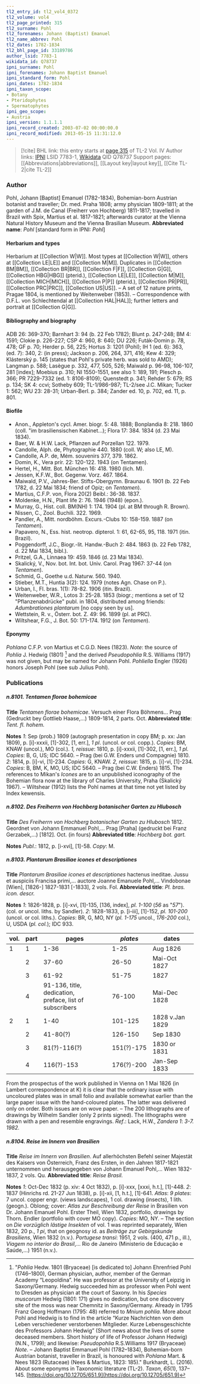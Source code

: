 ```yaml
---
tl2_entry_id: tl2_vol4_0372
tl2_volume: vol4
tl2_page_printed: 315
tl2_surname: Pohl
tl2_forenames: Johann (Baptist) Emanuel
tl2_name_abbrev: Pohl
tl2_dates: 1782-1834
tl2_bhl_page_id: 33189786
author_lsid: 7783-1
wikidata_id: Q78737
ipni_surname: Pohl
ipni_forenames: Johann Baptist Emanuel
ipni_standard_form: Pohl
ipni_dates: 1782-1834
ipni_taxon_scope: 
- Botany
- Pteridophytes
- Spermatophytes
ipni_geo_scope: 
- Austria
ipni_version: 1.1.1.1
ipni_record_created: 2003-07-02 00:00:00.0
ipni_record_modified: 2013-05-15 11:31:12.0
---
```


> [!cite] BHL link: this entry starts at [page 315](https://www.biodiversitylibrary.org/page/33189786) of TL-2 Vol. IV
> Author links: [IPNI](https://www.ipni.org/a/7783-1) LSID 7783-1, [Wikidata](https://www.wikidata.org/wiki/Q78737) QID Q78737
> Support pages: [[Abbreviations|abbreviations]], [[Layout key|layout key]], [[Cite TL-2|cite TL-2]]

### Author

Pohl, Johann \[Baptist\] Emanuel (1782-1834), Bohemian-born Austrian botanist and traveller; Dr. med. Praha 1808; army physician 1809-1811; at the garden of J.M. de Canal (Freiherr von Hochberg) 1811-1817; travelled in Brazil with Spix, Martius et al. 1817-1821; afterwards curator at the Vienna Natural History Museum and the Vienna Brasilian Museum. 
**Abbreviated name**: *Pohl* \[standard form in IPNI: *Pohl*\]

#### Herbarium and types

Herbarium at [[Collection W|W]]. Most types at [[Collection W|W]], others at [[Collection LE|LE]] and [[Collection M|M]]. Duplicates in [[Collection BM|BM]], [[Collection BR|BR]], [[Collection F|F]], [[Collection G|G]], [[Collection HBG|HBG]] (pterid.), [[Collection LE|LE]], [[Collection M|M]], [[Collection MICH|MICH]], [[Collection P|P]] (pterid.), [[Collection PR|PR]], [[Collection PRC|PRC]], [[Collection US|US]]. – A set of 12 nature prints, Pragae 1804, is mentioned by Weitenweber (1853). – Correspondence with D.F.L. von Schlechtendal at [[Collection HAL|HAL]]; further letters and portrait at [[Collection G|G]].

#### Bibliography and biography

ADB 26: 369-370; Barnhart 3: 94 (b. 22 Feb 1782); Blunt p. 247-248; BM 4: 1591; Clokie p. 226-227; CSP 4: 960, 8: 640; DU 226; Futák-Domin p. 78, 478; GF p. 70; Herder p. 56, 225; Hortus 3: 1201 (Pohl); IH 1 (ed. 6): 363, (ed. 7): 340, 2: (in press); Jackson p. 206, 264, 371, 416; Kew 4: 329; Klásterský p. 145 (states that Pohl's private herb. was sold to AMD); Langman p. 588; Lasègue p. 332, 477, 505, 526; Maiwald p. 96-98, 106-107, 281 \[index\]; Moebius p. 310; NI 1550-1551, see also 1: 189, 191; Plesch p. 366; PR 7229-7332 (ed. 1: 8106-8109); Quenstedt p. 341; Rehder 5: 679; RS p. 134; SK 4: ccvi; Sotheby 609; TL-1/986-987; TL-2/see J.C. Mikan; Tucker 1: 562; WU 23: 28-31; Urban-Berl. p. 384; Zander ed. 10, p. 702, ed. 11, p. 801.

#### Biofile

- Anon., Appleton's cycl. Amer. biogr. 5: 48. 1888; Bonplandia 8: 218. 1860 (coll. "im brasiliensischen Kabinet...); Flora 17: 384. 1834 (d. 23 Mai 1834).
- Baer, W. & H.W. Lack, Pflanzen auf Porzellan 122. 1979.
- Candolle, Alph. de, Phytographie 440. 1880 (coll. W; also LE, M).
- Candolle, A.P. de, Mém. souvenirs 377, 379. 1862.
- Domin, K., Vera prír. 22: 120-122. 1943 (on Tentamen).
- Hertel, H., Mitt. Bot. München 16: 418. 1980 (lich. M).
- Jessen, K.F.W., Bot. Gegenw. Vorz. 467. 1864.
- Maiwald, P.V., Jahres-Ber. Stifts-Obergymn. Braunau 6. 1901 (b. 22 Feb 1782, d. 22 Mai 1834; friend of Opiz; on *Tentamen*).
- Martius, C.F.P. von, Flora 20(2) Beibl.: 36-38. 1837.
- Moldenke, H.N., Plant life 2: 76. 1946 (1948) (epon.).
- Murray, G., Hist. coll. BM(NH) 1: 174. 1904 (pl. at BM through R. Brown).
- Nissen, C., Zool. Buchili. 322. 1969.
- Pandler, A., Mitt. nordböhm. Excurs.-Clubs 10: 158-159. 1887 (on *Tentamen*).
- Papavero, N., Ess. hist. neotrop. dipterol. 1: 61, 62-65, 95, 118. 1971 (itin. Brazil).
- Poggendorff, J.C., Biogr.-lit. Handw.-Buch 2: 484. 1863 (b. 22 Feb 1782, d. 22 Mai 1834, bibl.).
- Pritzel, G.A., Linnaea 19: 459. 1846 (d. 23 Mai 1834).
- Skalický, V., Nov. bot. Int. bot. Univ. Carol. Prag 1967: 37-44 (on *Tentamen*).
- Schmid, G., Goethe u.d. Naturw. 560. 1940.
- Stieber, M.T., Huntia 3(2): 124. 1979 (notes Agn. Chase on P.).
- Urban, I., Fl. bras. 1(1): 78-82. 1906 (itin. Brazil).
- Weitenweber, W.R., Lotos 3: 25-28. 1853 (biogr.; mentions a set of 12 "Pflanzenabdrücke" publ. in 1804, distributed among friends: *Adumbrationes plantarum* \[no copy seen by us\].
- Wettstein, R. v., Österr. bot. Z. 49: 96. 1899 (pl. at PRC).
- Wiltshear, F.G., J. Bot. 50: 171-174. 1912 (on *Tentamen*).

#### Eponymy

*Pohlana* C.F.P. von Martius et C.G.D. Nees (1823). *Note*: the source of *Pohlia* J. Hedwig (1801) [^1] and the derived *Pseudopohlia* R.S. Williams (1917) was not given, but may be named for Johann Pohl. *Pohliella* Engler (1926) honors Joseph Pohl (see sub Julius Pohl).

### Publications

##### n.8101. Tentamen florae bohemicae

**Title**
*Tentamen florae bohemicae*. Versuch einer Flora Böhmens... Prag (Gedruckt bey Gottlieb Haase,...) 1809-1814, 2 parts. Oct.
**Abbreviated title**: *Tent. fl. hohem.*

**Notes**
*1*: Sep (prob.) 1809 (autograph presentation in copy BM; p. xx: Jan 1809), p. \[i\]-xxxii, \[1\]-302, \[1, err.\], *1 pl*. (uncol. or col. copp.). *Copies*: BM, KNAW (uncol.), MO (col.).
*1, reissue*: 1810, p. \[i\]-xxxii, \[1\]-302, \[1, err.\], *1 pl. Copies*: B, G, US; IDC 5640. – Prag (bei G.W. Enders und Compagnie) 1810.
*2*: 1814, p. \[i\]-vi, \[1\]-234. *Copies*: G, KNAW.
*2, reissue*: 1815, p. \[i\]-vi, \[1\]-234. *Copies*: B, BM, K, MO, US; IDC 5640. – Prag (bei C.W. Enders) 1815.
The references to Mikan's *Icones* are to an unpublished iconography of the Bohemian flora now at the library of Charles University, Praha (Skalický 1967). – Wiltshear (1912) lists the Pohl names at that time not yet listed by Index kewensis.

##### n.8102. Des Freiherrn von Hochberg botanischer Garten zu Hlubosch

**Title**
*Des Freiherrn von Hochberg botanischer Garten zu Hlubosch* 1812. Geordnet von Johann Emmanuel Pohl,... Prag \[Praha\] (gedruckt bei Franz Gerzabek,...) \[1812\]. Oct. (in fours)
**Abbreviated title**: *Hochberg bot. gart.*

**Notes**
*Publ*.: 1812, p. \[i-xvi\], \[1\]-58. *Copy*: M.

##### n.8103. Plantarum Brasiliae icones et descriptiones

**Title**
*Plantarum Brasiliae icones et descriptiones* hactenus ineditae. Jussu et auspiciis Francisa primi,... auctore Joanne Emanuele Pohl,... Vindobonae \[Wien\], \[1826-\] 1827-1831 \[-1833\], 2 vols. Fol.
**Abbreviated title**: *Pl. bras. icon. descr.*

**Notes**
*1*: 1826-1828, p. \[i\]-xvi, \[1\]-135, \[136, index\], *pl. 1-100* (*56* as "*57*"). (col. or uncol. liths. by Sandler).
*2*: 1828-1833, p. \[i-iii\], \[1\]-152, *pl. 101-200* (uncol. or col. liths.).
*Copies*: BR, G, MO, NY (*pl. 1-175* uncol., *176-200* col.), U, USDA (*pl. col.*); IDC 933.

|vol.	|part	|pages	|*plates*	|dates|
|---	|---	|---	|---	|---	|
|1	|1	|1-36	|1-25	|Aug 1826|
|	|2	|37-60	|26-50	|Mai-Oct 1827|
|	|3	|61-92	|51-75	|1827|
|	|4	|91-136, title, dedication,<br/>preface, list of subscribers	|76-100	|Mai-Dec 1828|
|2	|1	|1-40	|101-125	|1828 v.Jan 1829|
|	|2	|41-80(?)	|126-150	|Sep 1830|
|	|3	|81(?)-116(?)	|151(?)-175	|1830 or 1831|
|	|4	|116(?)-153	|176(?)-200	|Jan-Sep 1833|

From the prospectus of the work published in Vienna on 1 Mai 1826 (in Lambert correspondence at K) it is clear that the ordinary issue with uncoloured plates was in small folio and available somewhat earlier than the large paper issue with the hand-coloured plates. The latter was delivered only on order. Both issues are on wove paper. – The 200 lithographs are of drawings by Wilhelm Sandler (only 2 prints signed). The lithographs were drawn with a pen and resemble engravings.
*Ref*.: Lack, H.W., *Zandera 1*: *3-7. 1982.*

##### n.8104. Reise im Innern von Brasilien

**Title**
*Reise im Innern von Brasilien*. Auf allerhöchsten Befehl seiner Majestät des Kaisers von Österreich, Franz des Ersten, in den Jahren 1817-1821 unternommen und herausgegeben von Johann Emanuel Pohl,... Wien 1832-1837, 2 vols. Qu.
**Abbreviated title**: *Reise Brasil.*

**Notes**
*1*: Oct-Dec 1832 (p. xiv: 4 Oct 1832), p. \[i\]-xxx, \[xxxi, h.t.\], \[1\]-448.
*2*: 1837 (Hinrichs rd. 21-27 Jun 1838), p. \[i\]-xii, \[1, h.t.\], \[1\]-641.
*Atlas*: *9 plates*: 7 uncol. copper engr. (views landscapes), 1 col. drawing (insects), 1 lith. (geogn.). Oblong; cover: *Atlas zur Beschreibung der Reise* in Brasilien von Dr. Johann Emanuel Pohl. Erster Theil, Wien 1832, portfolio, drawings by Thorn. Endler (portfolio with cover MO copy).
*Copies*: MO, NY. – The section on *Die vorzüglich lästige Insekten* of vol. 1 was reprinted separately, Wien 1832, 20 p., *1 pi*, that on geognosy id. as *Beiträge zur Gebirgskunde Brasiliens*, Wien 1832 (n.v.).
*Portugese transi*: 1951, 2 vols. (400, 471 p., ill.), *Viagem no interior do Brasil*,... Rio de Janeiro (Ministerio de Educação e Saúde,...) 1951 (n.v.).

[^1]: "*Pohlia* Hedw. 1801 (Bryaceae) \[is dedicated to\] Johann Ehrenfried Pohl (1746–1800), German physician, author, member of the German Academy “Leopoldina”. He was professor at the University of Leipzig in Saxony/Germany. Hedwig succeeded him as professor when Pohl went to Dresden as physician at the court of Saxony. In his *Species muscorum* Hedwig (1801: 171) gives no dedication, but one discovery site of the moss was near Chemnitz in Saxony/Germany. Already in 1795 Franz Georg Hoffmann (1795: 48) referred to *Mnium pohlia*. More about Pohl and Hedwig is to find in the article “Kurze Nachrichten von dem Leben verschiedener verstorbenen Mitglieder. Kurze Lebensgeschichte des Professors Johann Hedwig” (Short news about the lives of some deceased members. Short history of life of Professor Johann Hedwig) (N.N., 1799); and likewise: 
*Pseudopohlia* R.S.Williams 1917 (Bryaceae) 
*Note*. – Johann Baptist Emmanuel Pohl (1782–1834), Bohemian-born Austrian botanist, traveller in Brazil, is honoured with *Pohlana* Mart. & Nees 1823 (Rutaceae) (Nees & Martius, 1823: 185)."
Burkhardt, L. (2016). About some eponyms in Taxonomic literature (TL-2). _Taxon_, _65_(1), 137–145. [https://doi.org/10.12705/651.9](https://doi.org/10.12705/651.9)

